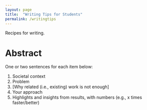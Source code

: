 ```yaml
---
layout: page
title:  "Writing Tips for Students"
permalink: /writingtips
---
```


Recipes for writing.

# Abstract

One or two sentences for each item below:

1. Societal context
2. Problem
3. [Why related (i.e., existing) work is not enough]
4. Your approach
5. Highlights and insights from results, with numbers (e.g., x times faster/better)
